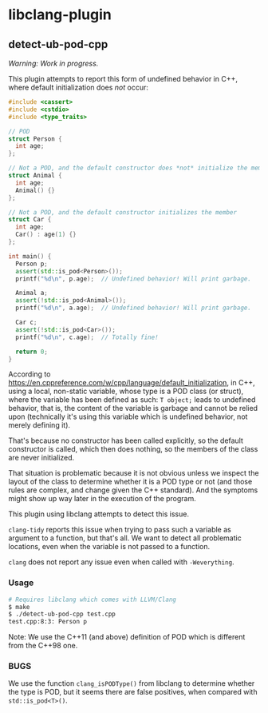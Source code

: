 # libclang-plugin

## detect-ub-pod-cpp

*Warning: Work in progress.*

This plugin attempts to report this form of undefined behavior in C++, where default initialization does *not* occur:

```cpp
#include <cassert>
#include <cstdio>
#include <type_traits>

// POD
struct Person {
  int age;
};

// Not a POD, and the default constructor does *not* initialize the member
struct Animal {
  int age;
  Animal() {}
};

// Not a POD, and the default constructor initializes the member
struct Car {
  int age;
  Car() : age(1) {}
};

int main() {
  Person p;
  assert(std::is_pod<Person>());
  printf("%d\n", p.age);  // Undefined behavior! Will print garbage.

  Animal a;
  assert(!std::is_pod<Animal>());
  printf("%d\n", a.age);  // Undefined behavior! Will print garbage.

  Car c;
  assert(!std::is_pod<Car>());
  printf("%d\n", c.age);  // Totally fine!

  return 0;
}
```

According to https://en.cppreference.com/w/cpp/language/default_initialization, in C++, using a local, non-static variable, whose type is a POD class (or struct), where the variable has been defined as such: `T object;` leads to undefined behavior, that is, the content of the variable is garbage and cannot be relied upon (technically it's using this variable which is undefined behavior, not merely defining it).

That's because no constructor has been called explicitly, so the default constructor is called, which then does nothing, so the members of the class are never initialized. 

That situation is problematic because it is not obvious unless we inspect the layout of the class to determine whether it is a POD type or not (and those rules are complex, and change given the C++ standard). And the symptoms might show up way later in the execution of the program.

This plugin using libclang attempts to detect this issue.

`clang-tidy` reports this issue when trying to pass such a variable as argument to a function, but that's all. We want to detect all problematic locations, even when the variable is not passed to a function.

`clang` does not report any issue even when called with `-Weverything`.

### Usage

```sh
# Requires libclang which comes with LLVM/Clang
$ make
$ ./detect-ub-pod-cpp test.cpp
test.cpp:8:3: Person p
```

Note: We use the C++11 (and above) definition of POD which is different from the C++98 one.

### BUGS

We use the function `clang_isPODType()` from libclang to determine whether the type is POD, but it seems there are false positives, when compared with `std::is_pod<T>()`.
